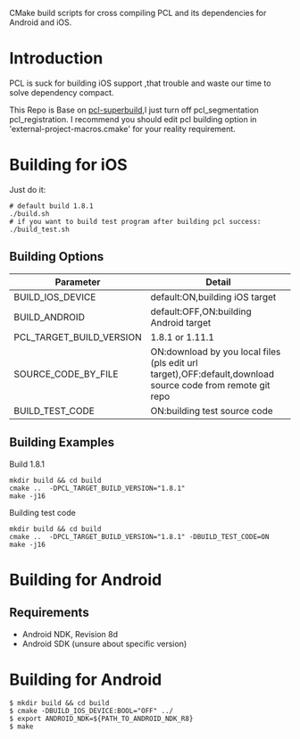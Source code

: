 CMake build scripts for cross compiling PCL and its dependencies for Android and iOS.

# Introduction

PCL is suck for building iOS support ,that trouble and waste our time to solve dependency compact.

This Repo is Base on [pcl-superbuild](https://github.com/willperkins/pcl-superbuild),I just turn off pcl_segmentation pcl_registration.
I recommend you should edit pcl building option in 'external-project-macros.cmake' for your reality requirement.

# Building for iOS

Just do it:

```shell
# default build 1.8.1
./build.sh
# if you want to build test program after building pcl success:
./build_test.sh
```


## Building Options

|Parameter|Detail|
|--|--|
|BUILD_IOS_DEVICE|default:ON,building iOS target|
|BUILD_ANDROID|default:OFF,ON:building Android target|
|PCL_TARGET_BUILD_VERSION|1.8.1 or 1.11.1 |
|SOURCE_CODE_BY_FILE|ON:download by you local files (pls edit url target),OFF:default,download source code from remote git repo|
|BUILD_TEST_CODE|ON:building test source code|

##  Building Examples

Build 1.8.1 

```
mkdir build && cd build
cmake ..  -DPCL_TARGET_BUILD_VERSION="1.8.1"
make -j16
```

Building test code

```
mkdir build && cd build
cmake ..  -DPCL_TARGET_BUILD_VERSION="1.8.1" -DBUILD_TEST_CODE=ON
make -j16
```


# Building for Android

## Requirements

- Android NDK, Revision 8d
- Android SDK (unsure about specific version)

# Building for Android

```
$ mkdir build && cd build
$ cmake -DBUILD_IOS_DEVICE:BOOL="OFF" ../
$ export ANDROID_NDK=${PATH_TO_ANDROID_NDK_R8}
$ make
```
